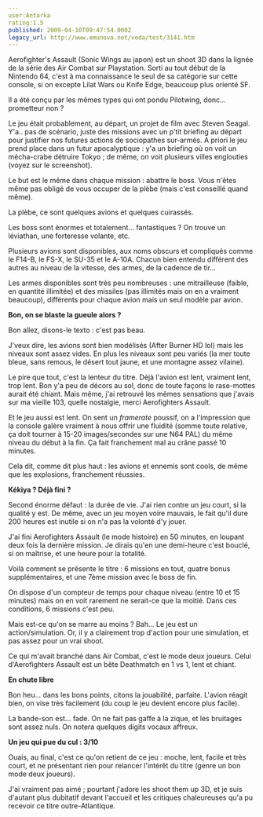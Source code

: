 ```yaml
---
user:Antarka
rating:1.5
published: 2009-04-10T09:47:54.000Z
legacy_url: http://www.emunova.net/veda/test/3141.htm
---
```

Aerofighter's Assault (Sonic Wings au japon) est un shoot 3D dans la lignée de la série des Air Combat sur Playstation. Sorti au tout début de la Nintendo 64, c'est à ma connaissance le seul de sa catégorie sur cette console, si on excepte Lilat Wars ou Knife Edge, beaucoup plus orienté SF.  

  

Il a été conçu par les mêmes types qui ont pondu Pilotwing, donc... prometteur non ?  

  

Le jeu était probablement, au départ, un projet de film avec Steven Seagal. Y'a.. pas de scénario, juste des missions avec un p'tit briefing au départ pour justifier nos futures actions de sociopathes sur-armés. A priori le jeu prend place dans un futur apocalyptique : y'a un briefing où on voit un mécha-crabe détruire Tokyo ; de même, on voit plusieurs villes englouties (voyez sur le screenshot).  

  

Le but est le même dans chaque mission : abattre le boss. Vous n'êtes même pas obligé de vous occuper de la plèbe (mais c'est conseillé quand même).  

  

La plèbe, ce sont quelques avions et quelques cuirassés.  

  

Les boss sont énormes et totalement... fantastiques ? On trouve un léviathan, une forteresse volante, etc.  

  

Plusieurs avions sont disponibles, aux noms obscurs et compliqués comme le F14-B, le FS-X, le SU-35 et le A-10A. Chacun bien entendu différent des autres au niveau de la vitesse, des armes, de la cadence de tir...  

  

Les armes disponibles sont très peu nombreuses : une mitrailleuse (faible, en quantité illimitée) et des missiles (pas illimités mais on en a vraiment beaucoup), différents pour chaque avion mais un seul modèle par avion.  

  

**Bon, on se blaste la gueule alors ?**  

  

Bon allez, disons-le texto : c'est pas beau.  

  

J'veux dire, les avions sont bien modélisés (After Burner HD lol) mais les niveaux sont assez vides. En plus les niveaux sont peu variés (la mer toute bleue, sans remous, le désert tout jaune, et une montagne assez vilaine).  

  

Le pire que tout, c'est la lenteur du titre. Déjà l'avion est lent, vraiment lent, trop lent. Bon y'a peu de décors au sol, donc de toute façons le rase-mottes aurait été chiant. Mais même, j'ai retrouvé les mêmes sensations que j'avais sur ma vieille 103, quelle nostalgie, merci Aerofighters Assault.  

  

Et le jeu aussi est lent. On sent un _framerate_ poussif, on a l'impression que la console galère vraiment à nous offrir une fluidité (somme toute relative, ça doit tourner à 15-20 images/secondes sur une N64 PAL) du même niveau du début à la fin. Ça fait franchement mal au crâne passé 10 minutes.  

  

Cela dit, comme dit plus haut : les avions et ennemis sont cools, de même que les explosions, franchement réussies.  

  

**Kékiya ? Déjà fini ?**  

  

Second énorme défaut : la durée de vie. J'ai rien contre un jeu court, si la qualité y est. De même, avec un jeu moyen voire mauvais, le fait qu'il dure 200 heures est inutile si on n'a pas la volonté d'y jouer.  

  

J'ai fini Aerofighters Assault (le mode histoire) en 50 minutes, en loupant deux fois la dernière mission. Je dirais qu'en une demi-heure c'est bouclé, si on maîtrise, et une heure pour la totalité.  

  

Voilà comment se présente le titre : 6 missions en tout, quatre bonus supplémentaires, et une 7ème mission avec le boss de fin.  

  

On dispose d'un compteur de temps pour chaque niveau (entre 10 et 15 minutes) mais on en voit rarement ne serait-ce que la moitié. Dans ces conditions, 6 missions c'est peu.  

  

Mais est-ce qu'on se marre au moins ? Bah... Le jeu est un action/simulation. Or, il y a clairement trop d'action pour une simulation, et pas assez pour un vrai shoot.  

  

Ce qui m'avait branché dans Air Combat, c'est le mode deux joueurs. Celui d'Aerofighters Assault est un bête Deathmatch en 1 vs 1, lent et chiant.  

  

**En chute libre**  

  

Bon heu... dans les bons points, citons la jouabilité, parfaite. L'avion réagit bien, on vise très facilement (du coup le jeu devient encore plus facile).  

  

La bande-son est... fade. On ne fait pas gaffe à la zique, et les bruitages sont assez nuls. On notera quelques digits vocaux affreux.  

  

**Un jeu qui pue du cul : 3/10**  

  

Ouais, au final, c'est ce qu'on retient de ce jeu : moche, lent, facile et très court, et ne présentant rien pour relancer l'intérêt du titre (genre un bon mode deux joueurs).  

  

J'ai vraiment pas aimé ; pourtant j'adore les shoot them up 3D, et je suis d'autant plus dubitatif devant l'accueil et les critiques chaleureuses qu'a pu recevoir ce titre outre-Atlantique.